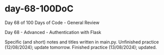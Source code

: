 # day-68-100DoC
Day 68 of 100 Days of Code - General Review

Day 68 - Advanced - Authentication with Flask

Specific (and short) notes and titles written in main.py.
  Unfinished practice (12/08/2024); update tomorrow.
    Finished practice (13/08/2024); updated.
    

